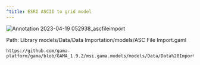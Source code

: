 ```yaml
---
^title: ESRI ASCII to grid model
---
```


![Annotation 2023-04-19 052938_ascfileimport](https://user-images.githubusercontent.com/4437331/232960249-bac93fbe-31e9-4ebd-befe-c8b3592c16d0.png)

Path: Library models/Data/Data Importation/models/ASC File Import.gaml

```gaml reference
https://github.com/gama-platform/gama/blob/GAMA_1.9.2/msi.gama.models/models/Data/Data%20Importation/models/ASC%20File%20Import.gaml
```

